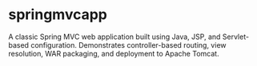 # springmvcapp
A classic Spring MVC web application built using Java, JSP, and Servlet-based configuration. Demonstrates controller-based routing, view resolution, WAR packaging, and deployment to Apache Tomcat.
